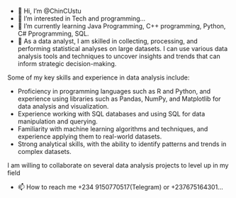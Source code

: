 - 👋 Hi, I’m @ChinCUstu
- 👀 I’m interested in Tech and programming...
- 🌱 I’m currently learning Java Programming, C++ programming, Python, C# Pprogramming, SQL.
- 💞️
As a data analyst, I am skilled in collecting, processing, and performing statistical analyses on large datasets. I can use various data analysis tools and techniques to uncover insights and trends that can inform strategic decision-making.

Some of my key skills and experience in data analysis include:
- Proficiency in programming languages such as R and Python, and experience using libraries such as Pandas, NumPy, and Matplotlib for data analysis and visualization.
- Experience working with SQL databases and using SQL for data manipulation and querying.
- Familiarity with machine learning algorithms and techniques, and experience applying them to real-world datasets.
- Strong analytical skills, with the ability to identify patterns and trends in complex datasets.

I am willing to collaborate on several data analysis projects to level up in my field

- 📫 How to reach me +234 9150770517(Telegram) or +237675164301...

<!---
ChinCUstu/ChinCUstu is a ✨ unique ✨ repository because its `README.md` (this file) appears on your GitHub profile.
You can click the Preview link to take a look at your changes.
--->
